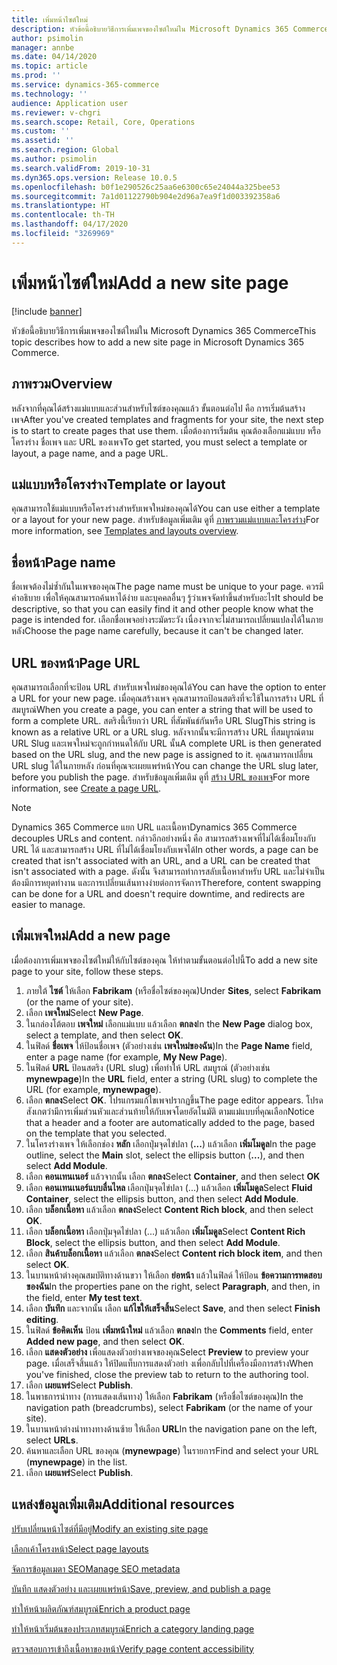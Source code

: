 ```yaml
---
title: เพิ่มหน้าไซต์ใหม่
description: หัวข้อนี้อธิบายวิธีการเพิ่มเพจของไซต์ใหม่ใน Microsoft Dynamics 365 Commerce
author: psimolin
manager: annbe
ms.date: 04/14/2020
ms.topic: article
ms.prod: ''
ms.service: dynamics-365-commerce
ms.technology: ''
audience: Application user
ms.reviewer: v-chgri
ms.search.scope: Retail, Core, Operations
ms.custom: ''
ms.assetid: ''
ms.search.region: Global
ms.author: psimolin
ms.search.validFrom: 2019-10-31
ms.dyn365.ops.version: Release 10.0.5
ms.openlocfilehash: b0f1e290526c25aa6e6300c65e24044a325bee53
ms.sourcegitcommit: 7a1d01122790b904e2d96a7ea9f1d003392358a6
ms.translationtype: HT
ms.contentlocale: th-TH
ms.lasthandoff: 04/17/2020
ms.locfileid: "3269969"
---
```

# <a name="add-a-new-site-page"></a><span data-ttu-id="6e320-103">เพิ่มหน้าไซต์ใหม่</span><span class="sxs-lookup"><span data-stu-id="6e320-103">Add a new site page</span></span>


[!include [banner](includes/banner.md)]

<span data-ttu-id="6e320-104">หัวข้อนี้อธิบายวิธีการเพิ่มเพจของไซต์ใหม่ใน Microsoft Dynamics 365 Commerce</span><span class="sxs-lookup"><span data-stu-id="6e320-104">This topic describes how to add a new site page in Microsoft Dynamics 365 Commerce.</span></span>

## <a name="overview"></a><span data-ttu-id="6e320-105">ภาพรวม</span><span class="sxs-lookup"><span data-stu-id="6e320-105">Overview</span></span>

<span data-ttu-id="6e320-106">หลังจากที่คุณได้สร้างแม่แบบและส่วนสำหรับไซต์ของคุณแล้ว ขั้นตอนต่อไป คือ การเริ่มต้นสร้างเพจ</span><span class="sxs-lookup"><span data-stu-id="6e320-106">After you've created templates and fragments for your site, the next step is to start to create pages that use them.</span></span> <span data-ttu-id="6e320-107">เมื่อต้องการเริ่มต้น คุณต้องเลือกแม่แบบ หรือโครงร่าง ชื่อเพจ และ URL ของเพจ</span><span class="sxs-lookup"><span data-stu-id="6e320-107">To get started, you must select a template or layout, a page name, and a page URL.</span></span>

## <a name="template-or-layout"></a><span data-ttu-id="6e320-108">แม่แบบหรือโครงร่าง</span><span class="sxs-lookup"><span data-stu-id="6e320-108">Template or layout</span></span>

<span data-ttu-id="6e320-109">คุณสามารถใช้แม่แบบหรือโครงร่างสำหรับเพจใหม่ของคุณได้</span><span class="sxs-lookup"><span data-stu-id="6e320-109">You can use either a template or a layout for your new page.</span></span> <span data-ttu-id="6e320-110">สำหรับข้อมูลเพิ่มเติม ดูที่ [ภาพรวมแม่แบบและโครงร่าง](templates-layouts-overview.md)</span><span class="sxs-lookup"><span data-stu-id="6e320-110">For more information, see [Templates and layouts overview](templates-layouts-overview.md).</span></span>

## <a name="page-name"></a><span data-ttu-id="6e320-111">ชื่อหน้า</span><span class="sxs-lookup"><span data-stu-id="6e320-111">Page name</span></span>

<span data-ttu-id="6e320-112">ชื่อเพจต้องไม่ซ้ำกันในเพจของคุณ</span><span class="sxs-lookup"><span data-stu-id="6e320-112">The page name must be unique to your page.</span></span> <span data-ttu-id="6e320-113">ควรมีคำอธิบาย เพื่อให้คุณสามารถค้นหาได้ง่าย และบุคคลอื่นๆ รู้ว่าเพจจัดทำขึ้นสำหรับอะไร</span><span class="sxs-lookup"><span data-stu-id="6e320-113">It should be descriptive, so that you can easily find it and other people know what the page is intended for.</span></span> <span data-ttu-id="6e320-114">เลือกชื่อเพจอย่างระมัดระวัง เนื่องจากจะไม่สามารถเปลี่ยนแปลงได้ในภายหลัง</span><span class="sxs-lookup"><span data-stu-id="6e320-114">Choose the page name carefully, because it can't be changed later.</span></span>

## <a name="page-url"></a><span data-ttu-id="6e320-115">URL ของหน้า</span><span class="sxs-lookup"><span data-stu-id="6e320-115">Page URL</span></span>

<span data-ttu-id="6e320-116">คุณสามารถเลือกที่จะป้อน URL สำหรับเพจใหม่ของคุณได้</span><span class="sxs-lookup"><span data-stu-id="6e320-116">You can have the option to enter a URL for your new page.</span></span> <span data-ttu-id="6e320-117">เมื่อคุณสร้างเพจ คุณสามารถป้อนสตริงที่จะใช้ในการสร้าง URL ที่สมบูรณ์</span><span class="sxs-lookup"><span data-stu-id="6e320-117">When you create a page, you can enter a string that will be used to form a complete URL.</span></span> <span data-ttu-id="6e320-118">สตริงนี้เรียกว่า URL ที่สัมพันธ์กันหรือ URL Slug</span><span class="sxs-lookup"><span data-stu-id="6e320-118">This string is known as a relative URL or a URL slug.</span></span> <span data-ttu-id="6e320-119">หลังจากนั้นจะมีการสร้าง URL ที่สมบูรณ์ตาม URL Slug และเพจใหม่จะถูกกำหนดให้กับ URL นั้น</span><span class="sxs-lookup"><span data-stu-id="6e320-119">A complete URL is then generated based on the URL slug, and the new page is assigned to it.</span></span> <span data-ttu-id="6e320-120">คุณสามารถเปลี่ยน URL slug ได้ในภายหลัง ก่อนที่คุณจะเผยแพร่หน้า</span><span class="sxs-lookup"><span data-stu-id="6e320-120">You can change the URL slug later, before you publish the page.</span></span> <span data-ttu-id="6e320-121">สำหรับข้อมูลเพิ่มเติม ดูที่ [สร้าง URL ของเพจ](create-page-URL.md)</span><span class="sxs-lookup"><span data-stu-id="6e320-121">For more information, see [Create a page URL](create-page-URL.md).</span></span>

> [!NOTE]
> <span data-ttu-id="6e320-122">Dynamics 365 Commerce แยก URL และเนื้อหา</span><span class="sxs-lookup"><span data-stu-id="6e320-122">Dynamics 365 Commerce decouples URLs and content.</span></span> <span data-ttu-id="6e320-123">กล่าวอีกอย่างหนึ่ง คือ สามารถสร้างเพจที่ไม่ได้เชื่อมโยงกับ URL ได้ และสามารถสร้าง URL ที่ไม่ได้เชื่อมโยงกับเพจได้</span><span class="sxs-lookup"><span data-stu-id="6e320-123">In other words, a page can be created that isn't associated with an URL, and a URL can be created that isn't associated with a page.</span></span> <span data-ttu-id="6e320-124">ดังนั้น จึงสามารถทำการสลับเนื้อหาสำหรับ URL และไม่จำเป็นต้องมีการหยุดทำงาน และการเปลี่ยนเส้นทางง่ายต่อการจัดการ</span><span class="sxs-lookup"><span data-stu-id="6e320-124">Therefore, content swapping can be done for a URL and doesn't require downtime, and redirects are easier to manage.</span></span>

## <a name="add-a-new-page"></a><span data-ttu-id="6e320-125">เพิ่มเพจใหม่</span><span class="sxs-lookup"><span data-stu-id="6e320-125">Add a new page</span></span>

<span data-ttu-id="6e320-126">เมื่อต้องการเพิ่มเพจของไซต์ใหม่ให้กับไซต์ของคุณ ให้ทำตามขั้นตอนต่อไปนี้</span><span class="sxs-lookup"><span data-stu-id="6e320-126">To add a new site page to your site, follow these steps.</span></span>

1. <span data-ttu-id="6e320-127">ภายใต้ **ไซต์** ให้เลือก **Fabrikam** (หรือชื่อไซต์ของคุณ)</span><span class="sxs-lookup"><span data-stu-id="6e320-127">Under **Sites**, select **Fabrikam** (or the name of your site).</span></span>
1. <span data-ttu-id="6e320-128">เลือก **เพจใหม่**</span><span class="sxs-lookup"><span data-stu-id="6e320-128">Select **New Page**.</span></span>
1. <span data-ttu-id="6e320-129">ในกล่องโต้ตอบ **เพจใหม่** เลือกแม่แบบ แล้วเลือก **ตกลง**</span><span class="sxs-lookup"><span data-stu-id="6e320-129">In the **New Page** dialog box, select a template, and then select **OK**.</span></span>
1. <span data-ttu-id="6e320-130">ในฟิลด์ **ชื่อเพจ** ให้ป้อนชื่อเพจ (ตัวอย่างเช่น **เพจใหม่ของฉัน**)</span><span class="sxs-lookup"><span data-stu-id="6e320-130">In the **Page Name** field, enter a page name (for example, **My New Page**).</span></span>
1. <span data-ttu-id="6e320-131">ในฟิลด์ **URL** ป้อนสตริง (URL slug) เพื่อทำให้ URL สมบูรณ์ (ตัวอย่างเช่น **mynewpage**)</span><span class="sxs-lookup"><span data-stu-id="6e320-131">In the **URL** field, enter a string (URL slug) to complete the URL (for example, **mynewpage**).</span></span>
1. <span data-ttu-id="6e320-132">เลือก **ตกลง**</span><span class="sxs-lookup"><span data-stu-id="6e320-132">Select **OK**.</span></span> <span data-ttu-id="6e320-133">โปรแกรมแก้ไขเพจปรากฏขึ้น</span><span class="sxs-lookup"><span data-stu-id="6e320-133">The page editor appears.</span></span> <span data-ttu-id="6e320-134">โปรดสังเกตว่ามีการเพิ่มส่วนหัวและส่วนท้ายให้กับเพจโดยอัตโนมัติ ตามแม่แบบที่คุณเลือก</span><span class="sxs-lookup"><span data-stu-id="6e320-134">Notice that a header and a footer are automatically added to the page, based on the template that you selected.</span></span>
1. <span data-ttu-id="6e320-135">ในโครงร่างเพจ ให้เลือกช่อง **หลัก** เลือกปุ่มจุดไข่ปลา (**...**) แล้วเลือก **เพิ่มโมดูล**</span><span class="sxs-lookup"><span data-stu-id="6e320-135">In the page outline, select the **Main** slot, select the ellipsis button (**...**), and then select **Add Module**.</span></span>
1. <span data-ttu-id="6e320-136">เลือก **คอนเทนเนอร์** แล้วจากนั้น เลือก **ตกลง**</span><span class="sxs-lookup"><span data-stu-id="6e320-136">Select **Container**, and then select **OK**</span></span>
1. <span data-ttu-id="6e320-137">เลือก **คอนเทนเนอร์แบบลื่นไหล** เลือกปุ่มจุดไข่ปลา (...) แล้วเลือก **เพิ่มโมดูล**</span><span class="sxs-lookup"><span data-stu-id="6e320-137">Select **Fluid Container**, select the ellipsis button, and then select **Add Module**.</span></span>
1. <span data-ttu-id="6e320-138">เลือก **บล็อกเนื้อหา** แล้วเลือก **ตกลง**</span><span class="sxs-lookup"><span data-stu-id="6e320-138">Select **Content Rich block**, and then select **OK**.</span></span>
1. <span data-ttu-id="6e320-139">เลือก **บล็อกเนื้อหา** เลือกปุ่มจุดไข่ปลา (...) แล้วเลือก **เพิ่มโมดูล**</span><span class="sxs-lookup"><span data-stu-id="6e320-139">Select **Content Rich Block**, select the ellipsis button, and then select **Add Module**.</span></span>
1. <span data-ttu-id="6e320-140">เลือก **สินค้าบล็อกเนื้อหา** แล้วเลือก **ตกลง**</span><span class="sxs-lookup"><span data-stu-id="6e320-140">Select **Content rich block item**, and then select **OK**.</span></span>
1. <span data-ttu-id="6e320-141">ในบานหน้าต่างคุณสมบัติทางด้านขวา ให้เลือก **ย่อหน้า** แล้วในฟิลด์ ให้ป้อน **ข้อความการทดสอบของฉัน**</span><span class="sxs-lookup"><span data-stu-id="6e320-141">In the properties pane on the right, select **Paragraph**, and then, in the field, enter **My test text**.</span></span>
1. <span data-ttu-id="6e320-142">เลือก **บันทึก** และจากนั้น เลือก **แก้ไขให้เสร็จสิ้น**</span><span class="sxs-lookup"><span data-stu-id="6e320-142">Select **Save**, and then select **Finish editing**.</span></span>
1. <span data-ttu-id="6e320-143">ในฟิลด์ **ข้อคิดเห็น** ป้อน **เพิ่มหน้าใหม่** แล้วเลือก **ตกลง**</span><span class="sxs-lookup"><span data-stu-id="6e320-143">In the **Comments** field, enter **Added new page**, and then select **OK**.</span></span>
1. <span data-ttu-id="6e320-144">เลือก **แสดงตัวอย่าง** เพื่อแสดงตัวอย่างเพจของคุณ</span><span class="sxs-lookup"><span data-stu-id="6e320-144">Select **Preview** to preview your page.</span></span> <span data-ttu-id="6e320-145">เมื่อเสร็จสิ้นแล้ว ให้ปิดแท็บการแสดงตัวอย่า งเพื่อกลับไปที่เครื่องมือการสร้าง</span><span class="sxs-lookup"><span data-stu-id="6e320-145">When you've finished, close the preview tab to return to the authoring tool.</span></span>
1. <span data-ttu-id="6e320-146">เลือก **เผยแพร่**</span><span class="sxs-lookup"><span data-stu-id="6e320-146">Select **Publish**.</span></span>
1. <span data-ttu-id="6e320-147">ในพาธการนำทาง (การแสดงเส้นทาง) ให้เลือก **Fabrikam** (หรือชื่อไซต์ของคุณ)</span><span class="sxs-lookup"><span data-stu-id="6e320-147">In the navigation path (breadcrumbs), select **Fabrikam** (or the name of your site).</span></span>
1. <span data-ttu-id="6e320-148">ในบานหน้าต่างนำทางทางด้านซ้าย ให้เลือก **URL**</span><span class="sxs-lookup"><span data-stu-id="6e320-148">In the navigation pane on the left, select **URLs**.</span></span>
1. <span data-ttu-id="6e320-149">ค้นหาและเลือก URL ของคุณ (**mynewpage**) ในรายการ</span><span class="sxs-lookup"><span data-stu-id="6e320-149">Find and select your URL (**mynewpage**) in the list.</span></span>
1. <span data-ttu-id="6e320-150">เลือก **เผยแพร่**</span><span class="sxs-lookup"><span data-stu-id="6e320-150">Select **Publish**.</span></span>

## <a name="additional-resources"></a><span data-ttu-id="6e320-151">แหล่งข้อมูลเพิ่มเติม</span><span class="sxs-lookup"><span data-stu-id="6e320-151">Additional resources</span></span>

[<span data-ttu-id="6e320-152">ปรับเปลี่ยนหน้าไซต์ที่มีอยู่</span><span class="sxs-lookup"><span data-stu-id="6e320-152">Modify an existing site page</span></span>](modify-existing-page.md)

[<span data-ttu-id="6e320-153">เลือกเค้าโครงหน้า</span><span class="sxs-lookup"><span data-stu-id="6e320-153">Select page layouts</span></span>](select-page-layouts.md)

[<span data-ttu-id="6e320-154">จัดการข้อมูลเมตา SEO</span><span class="sxs-lookup"><span data-stu-id="6e320-154">Manage SEO metadata</span></span>](manage-seo-metadata.md)

[<span data-ttu-id="6e320-155">บันทึก แสดงตัวอย่าง และเผยแพร่หน้า</span><span class="sxs-lookup"><span data-stu-id="6e320-155">Save, preview, and publish a page</span></span>](save-preview-publish-page.md)

[<span data-ttu-id="6e320-156">ทำให้หน้าผลิตภัณฑ์สมบูรณ์</span><span class="sxs-lookup"><span data-stu-id="6e320-156">Enrich a product page</span></span>](enrich-product-page.md)

[<span data-ttu-id="6e320-157">ทำให้หน้าเริ่มต้นของประเภทสมบูรณ์</span><span class="sxs-lookup"><span data-stu-id="6e320-157">Enrich a category landing page</span></span>](enrich-category-page.md)

[<span data-ttu-id="6e320-158">ตรวจสอบการเข้าถึงเนื้อหาของหน้า</span><span class="sxs-lookup"><span data-stu-id="6e320-158">Verify page content accessibility</span></span>](verify-accessibility.md)
